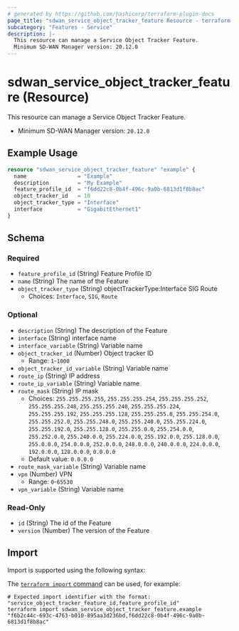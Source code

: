 ```yaml
---
# generated by https://github.com/hashicorp/terraform-plugin-docs
page_title: "sdwan_service_object_tracker_feature Resource - terraform-provider-sdwan"
subcategory: "Features - Service"
description: |-
  This resource can manage a Service Object Tracker Feature.
  Minimum SD-WAN Manager version: 20.12.0
---
```


# sdwan_service_object_tracker_feature (Resource)

This resource can manage a Service Object Tracker Feature.
  - Minimum SD-WAN Manager version: `20.12.0`

## Example Usage

```terraform
resource "sdwan_service_object_tracker_feature" "example" {
  name                = "Example"
  description         = "My Example"
  feature_profile_id  = "f6dd22c8-0b4f-496c-9a0b-6813d1f8b8ac"
  object_tracker_id   = 10
  object_tracker_type = "Interface"
  interface           = "GigabitEthernet1"
}
```

<!-- schema generated by tfplugindocs -->
## Schema

### Required

- `feature_profile_id` (String) Feature Profile ID
- `name` (String) The name of the Feature
- `object_tracker_type` (String) objectTrackerType:Interface SIG Route
  - Choices: `Interface`, `SIG`, `Route`

### Optional

- `description` (String) The description of the Feature
- `interface` (String) interface name
- `interface_variable` (String) Variable name
- `object_tracker_id` (Number) Object tracker ID
  - Range: `1`-`1000`
- `object_tracker_id_variable` (String) Variable name
- `route_ip` (String) IP address
- `route_ip_variable` (String) Variable name
- `route_mask` (String) IP mask
  - Choices: `255.255.255.255`, `255.255.255.254`, `255.255.255.252`, `255.255.255.248`, `255.255.255.240`, `255.255.255.224`, `255.255.255.192`, `255.255.255.128`, `255.255.255.0`, `255.255.254.0`, `255.255.252.0`, `255.255.248.0`, `255.255.240.0`, `255.255.224.0`, `255.255.192.0`, `255.255.128.0`, `255.255.0.0`, `255.254.0.0`, `255.252.0.0`, `255.240.0.0`, `255.224.0.0`, `255.192.0.0`, `255.128.0.0`, `255.0.0.0`, `254.0.0.0`, `252.0.0.0`, `248.0.0.0`, `240.0.0.0`, `224.0.0.0`, `192.0.0.0`, `128.0.0.0`, `0.0.0.0`
  - Default value: `0.0.0.0`
- `route_mask_variable` (String) Variable name
- `vpn` (Number) VPN
  - Range: `0`-`65530`
- `vpn_variable` (String) Variable name

### Read-Only

- `id` (String) The id of the Feature
- `version` (Number) The version of the Feature

## Import

Import is supported using the following syntax:

The [`terraform import` command](https://developer.hashicorp.com/terraform/cli/commands/import) can be used, for example:

```shell
# Expected import identifier with the format: "service_object_tracker_feature_id,feature_profile_id"
terraform import sdwan_service_object_tracker_feature.example "f6b2c44c-693c-4763-b010-895aa3d236bd,f6dd22c8-0b4f-496c-9a0b-6813d1f8b8ac"
```
